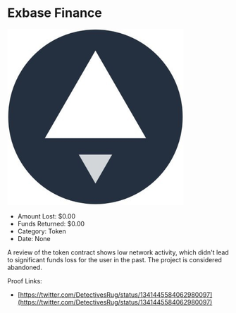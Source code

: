 # Exbase Finance
![Exbase Finance](/rektimages/Exbase-Finance.png)
- Amount Lost: $0.00
- Funds Returned: $0.00
- Category: Token
- Date: None

A review of the token contract shows low network activity, which didn't lead to significant funds loss for the user in the past. The project is considered abandoned.


Proof Links:
- [https://twitter.com/DetectivesRug/status/1341445584062980097](https://twitter.com/DetectivesRug/status/1341445584062980097)


